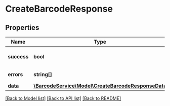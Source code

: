 # CreateBarcodeResponse

## Properties
Name | Type | Description | Notes
------------ | ------------- | ------------- | -------------
**success** | **bool** | If the request is successful | [optional] 
**errors** | **string[]** | All errors encountered | [optional] 
**data** | [**\BarcodeService\Model\CreateBarcodeResponseData**](CreateBarcodeResponseData.md) |  | [optional] 

[[Back to Model list]](../README.md#documentation-for-models) [[Back to API list]](../README.md#documentation-for-api-endpoints) [[Back to README]](../README.md)


